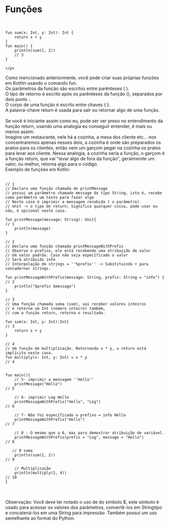 <!DOCTYPE html>
<html lang="pt-br">
<head>
    <meta charset="UTF-8">
    <meta http-equiv="X-UA-Compatible" content="IE=edge">
    <meta name="viewport" content="width=device-width, initial-scale=1.0">
    <title>Funções - Valores de Parâmetro e Argumentos Nomeados</title>
</head>
<body>
    <h1>Funções</h1>
<p></p><br>
  
    fun sum(x: Int, y: Int): Int {
        return x + y
    }
    fun main() {
        println(sum(1, 2))
        // 3
    }
    
    </p>
<p>Como mencionado anteriormente, você pode criar suas próprias funções em Kottlin usando o comando fun.<br>Os parâmetros da função são escritos entre parênteses ( ).<br> O tipo de retorno é escrito após os parênteses da função (), separados por dois ponto :.<br>O corpo de uma função é escrito entre chaves { }.<br>A palavra-chave return é usada para sair ou retornar algo de uma função.<br><br>Se você é iniciante assim como eu, pode ser ver preso no entendimento da função return, usando uma analogia eu conseguir entender, é mais ou menos assim:<br>Imagine um restaurante, nele há a cozinha, a mesa dos cliente etc... nos concentraremos apenas nesses dois, a cozinha é onde são preparados os pratos para os clientes, então vem um garçom pegar na cozinha os pratos para levar aos cliente. Nessa analogia, a cozinha seria a função, o garçom é a função return, que vai "levar algo de fora da função", geralmemte um valor, ou melhor, retorna algo para o código.<br>Exemplo de funções em Kotlin:<br><br>
  
    // 1
    // Declara uma função chamada de printMessage    
    // possui um parâmetro chamado message do tipo String, isto é, recebe como parâmetro um texto para fazer algo
    // Neste caso é imprimir a mensagem recebida ( o parâmetro). 
    // Unit -> o tipo de return; Significa qualquer coisa, pode usar ou não, é opcional neste caso.
    
    fun printMessage(message: String): Unit{                                   // 1                                                                      
        println(message)                    
    }
    
    // 2
    // Declara uma função chamada printMessageWithPrefix
    // Observe o prefixo, ele está recebendo uma atribuição de valor
    // Um valor padrão. Caso não seja específicado o valor
    // Será atribuido info
    // Interpolação de strings = ''%prefix'' -> Substituindo + para concadernar strings.
    
    fun printMessageWithPrefix(message: String, prefix: String = "info") {      // 2
        println("$prefix $message")
    }
    
    // 3
    // Uma função chamada soma (sum), vai receber valores inteiros
    // e retorna um Int (número inteiro) também, 
    // com a função return, retorna o resultado.
    
    fun sum(x: Int, y: Int):Int{                                               // 3
        return x + y
    }
    
    // 4
    // Um função de multiplicação. Retornando x * y, o return está implícito neste caso.
    fun multiply(x: Int, y: Int) = x * y                                       // 4
     
    
    fun main(){        
        // 5- imprimir a mensagem ''Hello''
        printMessage("Hello")                                                  // 5
        
        // 6- imprimir Log Hello
        printMessageWithPrefix("Hello", "Log")                                 // 6
        
        // 7- Não foi específicado o prefixo = info Hello
        printMessageWithPrefix("Hello")                                        // 7
        
        // 8 - O mesmo que a 6, mas para demostrar atribuição de variável.
        printMessageWithPrefix(prefix = "Log", message = "Hello")              // 8
        
       // 9 soma  
        println(sum(1, 2))                                                     // 9
        
        // Multiplicação
        println(multiply(2, 4))                                                // 10 
    } 
<br><br>
Observação: Você deve ter notado o uso de do símbolo $, este símbolo é usado para acessar os valores dos parâmetros, convertê-los em Stringtipo e concatená-los em uma String para impressão. Também possui um uso semelhante ao format do Python. 
</p>
</body>
</html>
